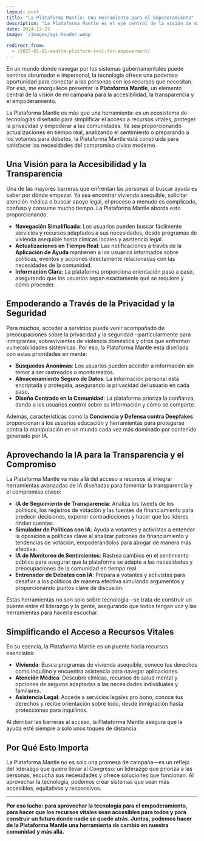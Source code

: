 ```yaml
---
layout: post
title: "La Plataforma Mantle: Una Herramienta para el Empoderamiento"
description: "La Plataforma Mantle es el eje central de la visión de mi campaña para la accesibilidad, la transparencia y el empoderamiento. Esta herramienta simplifica el acceso a recursos vitales como vivienda, atención médica y servicios legales, mientras prioriza la privacidad y la seguridad."
date: 2024-12-23
image: '/images/agi-header.webp'

redirect_from:
  - /2025-01-01-mantle-platform-tool-for-empowerment/
---
```


En un mundo donde navegar por los sistemas gubernamentales puede sentirse abrumador e impersonal, la tecnología ofrece una poderosa oportunidad para conectar a las personas con los recursos que necesitan. Por eso, me enorgullece presentar la **Plataforma Mantle**, un elemento central de la visión de mi campaña para la accesibilidad, la transparencia y el empoderamiento.

La Plataforma Mantle es más que una herramienta: es un ecosistema de tecnologías diseñado para simplificar el acceso a recursos vitales, proteger la privacidad y empoderar a las comunidades. Ya sea proporcionando actualizaciones en tiempo real, analizando el sentimiento o preparando a los votantes para debates, la Plataforma Mantle está construida para satisfacer las necesidades del compromiso cívico moderno.

## Una Visión para la Accesibilidad y la Transparencia

Una de las mayores barreras que enfrentan las personas al buscar ayuda es saber por dónde empezar. Ya sea encontrar vivienda asequible, solicitar atención médica o buscar apoyo legal, el proceso a menudo es complicado, confuso y consume mucho tiempo. La Plataforma Mantle aborda esto proporcionando:

- **Navegación Simplificada**: Los usuarios pueden buscar fácilmente servicios y recursos adaptados a sus necesidades, desde programas de vivienda asequible hasta clínicas locales y asistencia legal.  
- **Actualizaciones en Tiempo Real**: Las notificaciones a través de la **Aplicación de Ayuda** mantienen a los usuarios informados sobre políticas, eventos y acciones directamente relacionadas con las necesidades de la comunidad.  
- **Información Clara**: La plataforma proporciona orientación paso a paso, asegurando que los usuarios sepan exactamente qué se requiere y cómo proceder.

## Empoderando a Través de la Privacidad y la Seguridad

Para muchos, acceder a servicios puede venir acompañado de preocupaciones sobre la privacidad y la seguridad—particularmente para inmigrantes, sobrevivientes de violencia doméstica y otros que enfrentan vulnerabilidades sistémicas. Por eso, la Plataforma Mantle está diseñada con estas prioridades en mente:

- **Búsquedas Anónimas**: Los usuarios pueden acceder a información sin temor a ser rastreados o monitoreados.  
- **Almacenamiento Seguro de Datos**: La información personal está encriptada y protegida, asegurando la privacidad del usuario en cada paso.  
- **Diseño Centrado en la Comunidad**: La plataforma prioriza la confianza, dando a los usuarios control sobre su información y cómo se comparte.  

Además, características como la **Conciencia y Defensa contra Deepfakes** proporcionan a los usuarios educación y herramientas para protegerse contra la manipulación en un mundo cada vez más dominado por contenido generado por IA.

## Aprovechando la IA para la Transparencia y el Compromiso

La Plataforma Mantle va más allá del acceso a recursos al integrar herramientas avanzadas de IA diseñadas para fomentar la transparencia y el compromiso cívico:

- **IA de Seguimiento de Transparencia**: Analiza los tweets de los políticos, los registros de votación y las fuentes de financiamiento para predecir decisiones, exponer contradicciones y hacer que los líderes rindan cuentas.  
- **Simulador de Políticas con IA**: Ayuda a votantes y activistas a entender la oposición a políticas clave al analizar patrones de financiamiento y tendencias de votación, empoderándolos para abogar de manera más efectiva.  
- **IA de Monitoreo de Sentimientos**: Rastrea cambios en el sentimiento público para asegurar que la plataforma se adapte a las necesidades y preocupaciones de la comunidad en tiempo real.  
- **Entrenador de Debates con IA**: Prepara a votantes y activistas para desafiar a los políticos de manera efectiva simulando argumentos y proporcionando puntos clave de discusión.

Estas herramientas no son solo sobre tecnología—se trata de construir un puente entre el liderazgo y la gente, asegurando que todos tengan voz y las herramientas para hacerla escuchar.

## Simplificando el Acceso a Recursos Vitales

En su esencia, la Plataforma Mantle es un puente hacia recursos esenciales:

- **Vivienda**: Busca programas de vivienda asequible, conoce tus derechos como inquilino y encuentra asistencia para navegar aplicaciones.  
- **Atención Médica**: Descubre clínicas, recursos de salud mental y opciones de seguros adaptadas a las necesidades individuales y familiares.  
- **Asistencia Legal**: Accede a servicios legales pro bono, conoce tus derechos y recibe orientación sobre todo, desde inmigración hasta protecciones para inquilinos.  

Al derribar las barreras al acceso, la Plataforma Mantle asegura que la ayuda esté siempre a solo unos toques de distancia.

## Por Qué Esto Importa

La Plataforma Mantle no es solo una promesa de campaña—es un reflejo del liderazgo que quiero llevar al Congreso: un liderazgo que prioriza a las personas, escucha sus necesidades y ofrece soluciones que funcionan. Al aprovechar la tecnología, podemos crear sistemas que sean más accesibles, equitativos y responsivos.

---

**Por eso lucho: para aprovechar la tecnología para el empoderamiento, para hacer que los recursos vitales sean accesibles para todos y para construir un futuro donde nadie se quede atrás. Juntos, podemos hacer de la Plataforma Mantle una herramienta de cambio en nuestra comunidad y más allá.**